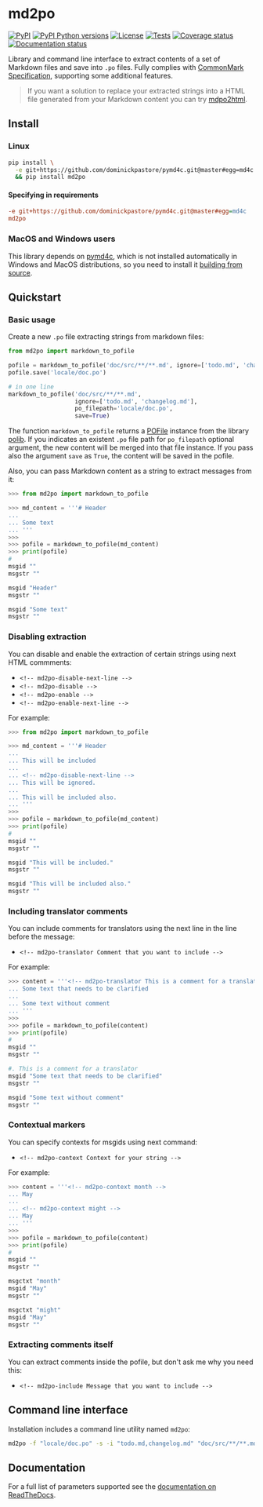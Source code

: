 # md2po

[![PyPI][pypi-image]][pypi-link]
[![PyPI Python versions][pypi-versions-image]][pypi-link]
[![License][license-image]][license-link]
[![Tests][tests-image]][tests-link]
[![Coverage status][coverage-image]][coverage-link]
[![Documentation status][doc-image]][doc-link]

Library and command line interface to extract contents of a set of Markdown
 files and save into `.po` files. Fully complies with
 [CommonMark Specification][commonmark-spec-link], supporting some additional
 features.

> If you want a solution to replace your extracted strings into a HTML file
 generated from your Markdown content you can try [mdpo2html][mdpo2html-link].

## Install

### Linux

```bash
pip install \
  -e git+https://github.com/dominickpastore/pymd4c.git@master#egg=md4c \
  && pip install md2po
```

#### Specifying in requirements

```ini
-e git+https://github.com/dominickpastore/pymd4c.git@master#egg=md4c
md2po
```

### MacOS and Windows users

This library depends on [pymd4c][pymd4c-link], which is not installed
 automatically in Windows and MacOS distributions, so you need to install it
 [building from source][pymd4c-build-from-source-link].

## Quickstart

### Basic usage

Create a new `.po` file extracting strings from markdown files:

```python
from md2po import markdown_to_pofile

pofile = markdown_to_pofile('doc/src/**/**.md', ignore=['todo.md', 'changelog.md'])
pofile.save('locale/doc.po')

# in one line
markdown_to_pofile('doc/src/**/**.md',
                   ignore=['todo.md', 'changelog.md'],
                   po_filepath='locale/doc.po',
                   save=True)
```

The function `markdown_to_pofile` returns a [POFile][pofile-doc-link] instance
 from the library [polib][polib-doc-link]. If you indicates an existent `.po`
 file path for `po_filepath` optional argument, the new content will be merged
 into that file instance. If you pass also the argument `save` as `True`,
 the content will be saved in the pofile.

Also, you can pass Markdown content as a string to extract messages from it:

```python
>>> from md2po import markdown_to_pofile

>>> md_content = '''# Header
...
... Some text
... '''
>>>
>>> pofile = markdown_to_pofile(md_content)
>>> print(pofile)
#
msgid ""
msgstr ""

msgid "Header"
msgstr ""

msgid "Some text"
msgstr ""
```

### Disabling extraction

You can disable and enable the extraction of certain strings using next
 HTML commments:

- `<!-- md2po-disable-next-line -->`
- `<!-- md2po-disable -->`
- `<!-- md2po-enable -->`
- `<!-- md2po-enable-next-line -->`

For example:

```python
>>> from md2po import markdown_to_pofile

>>> md_content = '''# Header
...
... This will be included
...
... <!-- md2po-disable-next-line -->
... This will be ignored.
...
... This will be included also.
... '''
>>>
>>> pofile = markdown_to_pofile(md_content)
>>> print(pofile)
#
msgid ""
msgstr ""

msgid "This will be included."
msgstr ""

msgid "This will be included also."
msgstr ""
```

### Including translator comments

You can include comments for translators using the next line in the line
 before the message:

- `<!-- md2po-translator Comment that you want to include -->`

For example:

```python
>>> content = '''<!-- md2po-translator This is a comment for a translator -->
... Some text that needs to be clarified
...
... Some text without comment
... '''
>>>
>>> pofile = markdown_to_pofile(content)
>>> print(pofile)
#
msgid ""
msgstr ""

#. This is a comment for a translator
msgid "Some text that needs to be clarified"
msgstr ""

msgid "Some text without comment"
msgstr ""
```

### Contextual markers

You can specify contexts for msgids using next command:

- `<!-- md2po-context Context for your string -->`

For example:

```python
>>> content = '''<!-- md2po-context month -->
... May
...
... <!-- md2po-context might -->
... May
... '''
>>>
>>> pofile = markdown_to_pofile(content)
>>> print(pofile)
#
msgid ""
msgstr ""

msgctxt "month"
msgid "May"
msgstr ""

msgctxt "might"
msgid "May"
msgstr ""
```

### Extracting comments itself

You can extract comments inside the pofile, but don't ask me why you need this:

- `<!-- md2po-include Message that you want to include -->`

## Command line interface

Installation includes a command line utility named `md2po`:

```bash
md2po -f "locale/doc.po" -s -i "todo.md,changelog.md" "doc/src/**/**.md"
```

## Documentation

For a full list of parameters supported see the
 [documentation on ReadTheDocs][doc-link].

[pypi-image]: https://img.shields.io/pypi/v/md2po
[pypi-link]: https://pypi.org/project/md2po/
[pypi-versions-image]: https://img.shields.io/pypi/pyversions/md2po?logo=python&logoColor=aaaaaa&labelColor=333333
[license-image]: https://img.shields.io/pypi/l/md2po?color=light-green
[license-link]: https://github.com/mondeja/md2po/blob/master/LICENSE
[tests-image]: https://img.shields.io/travis/mondeja/md2po?label=tests
[tests-link]: https://travis-ci.com/github/mondeja/md2po
[coverage-image]: https://coveralls.io/repos/github/mondeja/md2po/badge.svg
[coverage-link]: https://coveralls.io/github/mondeja/md2po
[doc-image]: https://readthedocs.org/projects/md2po/badge/?version=latest
[doc-link]: https://md2po.readthedocs.io/en/latest/
[pofile-doc-link]: https://polib.readthedocs.io/en/latest/api.html#polib.POFile
[polib-doc-link]: https://polib.readthedocs.io/en/latest
[pymd4c-link]: https://github.com/dominickpastore/pymd4c
[pymd4c-build-from-source-link]: https://github.com/dominickpastore/pymd4c#build-and-install-from-source
[mdpo2html-link]: https://github.com/mondeja/mdpo2html
[commonmark-spec-link]: https://spec.commonmark.org/0.29
